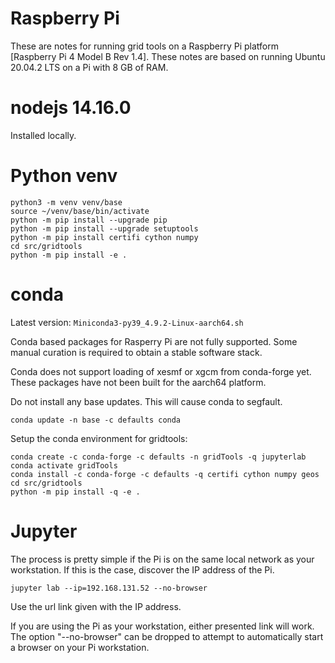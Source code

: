 # Raspberry Pi

These are notes for running grid tools on a Raspberry Pi
platform [Raspberry Pi 4 Model B Rev 1.4].  These notes
are based on running Ubuntu 20.04.2 LTS on a Pi with 8 GB
of RAM.  

# nodejs 14.16.0

Installed locally.

# Python venv

```
python3 -m venv venv/base
source ~/venv/base/bin/activate
python -m pip install --upgrade pip
python -m pip install --upgrade setuptools
python -m pip install certifi cython numpy
cd src/gridtools
python -m pip install -e .
```

# conda

Latest version: `Miniconda3-py39_4.9.2-Linux-aarch64.sh`

Conda based packages for Rasperry Pi are not fully supported.  Some
manual curation is required to obtain a stable software stack.

Conda does not support loading of xesmf or xgcm from conda-forge yet.
These packages have not been built for the aarch64 platform.

Do not install any base updates.  This will cause conda to segfault.
```
conda update -n base -c defaults conda
```

Setup the conda environment for gridtools:
```
conda create -c conda-forge -c defaults -n gridTools -q jupyterlab
conda activate gridTools
conda install -c conda-forge -c defaults -q certifi cython numpy geos
cd src/gridtools
python -m pip install -q -e .
```

# Jupyter

The process is pretty simple if the Pi is on the
same local network as your workstation.  If this
is the case, discover the IP address of the Pi.

```
jupyter lab --ip=192.168.131.52 --no-browser
```

Use the url link given with the IP address.

If you are using the Pi as your workstation,
either presented link will work.  The option
"--no-browser" can be dropped to attempt to
automatically start a browser on your Pi
workstation.

